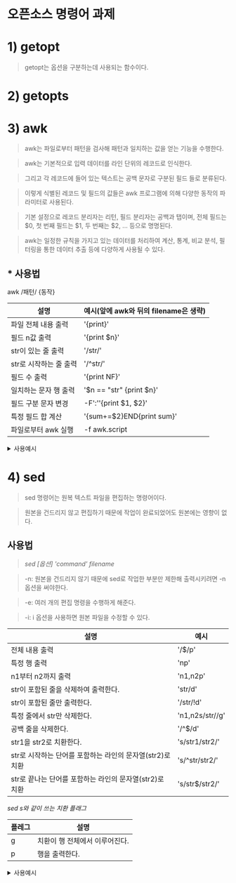 # 오픈소스 명령어 과제

# 1) **getopt**
> getopt는 옵션을 구분하는데 사용되는 함수이다.

# 2) **getopts**



# 3) **awk**
> awk는 파일로부터 패턴을 검사해 패턴과 일치하는 값을 얻는 기능을 수행한다.

> awk는 기본적으로 입력 데이터를 라인 단위의 레코드로 인식한다. 

> 그리고 각 레코드에 들어 있는 텍스트는 공백 문자로 구분된 필드 들로 분류된다. 

> 이렇게 식별된 레코드 및 필드의 값들은 awk 프로그램에 의해 다양한 동작의 파라미터로 사용된다.

> 기본 설정으로 레코드 분리자는 리턴, 필드 분리자는 공백과 탭이며, 전체 필드는 $0, 첫 번째 필드는 $1, 두 번째는 $2, ... 등으로 명명된다.

> awk는 일정한 규칙을 가지고 있는 데이터를 처리하여 계산, 통계, 비교 분석, 필터링을 통한 데이터 추출 등에 다양하게 사용될 수 있다.

## * 사용법

awk /패턴/ {동작}

|설명|예시(앞에 awk와 뒤의 filename은 생략)|
|------|-------|
|파일 전체 내용 출력|'{print}'|
|필드 n값 출력|'{print $n}'|
|str이 있는 줄 출력|'/str/'|
|str로 시작하는  줄 출력|'/^str/'|
|필드 수 출력|'{print NF}'|
|일치하는 문자 행 출력|'$n == "str" {print $n}'|
|필드 구분 문자 변경|-F':''{print $1, $2}'|
|특정 필드 합 계산|'{sum+=$2}END{print sum}'|
|파일로부터 awk 실행|-f awk.script|


<details> 
<summary>사용예시</summary>
<div markdown="1">

## 출력결과

### $ awk '{print}' awk_example.txt

가게이름	가격	위치

탱고아구찜	40000	광주 삼각동

김성용아구찜	28000	광주 문흥동


포미아구찜	15000	목포 하당

해안식당	49000	광주 상무지구

장어나라	29000	광주 문흥동

대게나라	싯가	광주 상무지구

---

### $ awk '{print $1}' awk_example.txt
가게이름

탱고아구찜

김성용아구찜

포미아구찜

해안식당

장어나라

대게나라

---

### $ awk '/아구찜/' awk_example.txt
탱고아구찜	40000	광주 삼각동

김성용아구찜	28000	광주 문흥동

포미아구찜	15000	목포 하당

---

### $ awk '/^장어/' awk_example.txt
장어나라        29000   광주 문흥동

---

### $ awk '{print NF}' awk_example.txt
3
4
0
4
0
4
0
4
0
4
0
4

---

### $ awk '$1 == "대게나라" {print $1"\t" $2"\t" $3"\t" $4}' awk_example.txt
대게나라        싯가    광주    상무지구

---

### $ awk -F'\t' '{print $1 $2}' awk_example.txt	//필드 분리자
가게이름가격

탱고아구찜40000

김성용아구찜28000

포미아구찜15000

해안식당49000

장어나라29000

대게나라싯가

---

### $ awk '{sum+=$2}END{print sum}' awk_example.txt
161000

---

</div>
</details>

# 4) **sed**
> sed 명령어는 원복 텍스트 파일을 편집하는 명령어이다.

> 원본을 건드리지 않고 편집하기 때문에 작업이 완료되었어도 원본에는 영향이 없다.

## 사용법

> *sed [옵션] 'command' filename*

> -n: 원본을 건드리지 않기 때문에 sed로 작업한 부분만 제한해 출력시키려면 -n 옵션을 써야한다.

> -e: 여러 개의 편집 명령을 수행하게 해준다.

> -i: i 옵션을 사용하면 원본 파일을 수정할 수 있다.


|설명|예시|
|------|-------|
|전체 내용 출력|'/$/p'|
|특정 행 출력|'np'|
|n1부터 n2까지 출력|'n1,n2p'|
|str이 포함된 줄을 삭제하여 출력한다.|'str/d'|
|str이 포함된 줄만 출력한다.|'/str/!d'|
|특정 줄에서 str만 삭제한다.|'n1,n2s/str//g'|
|공백 줄을 삭제한다.|'/^$/d'|
|str1을 str2로 치환한다.|'s/str1/str2/'|
|str로 시작하는 단어를 포함하는 라인의 문자열(str2)로 치환|'s/^str/str2/'|
|str로 끝나는 단어를 포함하는 라인의 문자열(str2)로 치환|'s/str$/str2/'|


*sed s와 같이 쓰는 치환 플래그*

|플레그|설명|
|-----|-----|
|g|치환이 행 전체에서 이루어진다.|
|p|행을 출력한다.|


<details> 
<summary>사용예시</summary>
<div markdown="1">

## 출력결과

### $ cat sed_example.txt
Two minus one

I can see you're doing really good without me, baby

Two minus one

I'm doing great myself

Hope you know I am

'Cause I'm not lonely, lonely, lonely, lonely, yeah

Lonely, lonely, lonely, lonely, yeah

Two minus one

I'm super fine

I don't need you anymore

---

### $ sed -n '/$/p' example.txt
Two minus one

I can see you're doing really good without me, baby

Two minus one

I'm doing great myself

Hope you know I am

'Cause I'm not lonely, lonely, lonely, lonely, yeah

Lonely, lonely, lonely, lonely, yeah

Two minus one

I'm super fine

I don't need you anymore

---

### $ sed  sed -n '3p' example.txt
Two minus one

---

### $ sed -n '1,2p' example.txt
Two minus one

I can see you're doing really good without me, baby


---

### $ sed '/lonely,/d' example.txt
Two minus one

I can see you're doing really good without me, baby

Two minus one

I'm doing great myself

Hope you know I am

Two minus one

I'm super fine

I don't need you anymore

---

### $ sed '/Two/!d' example.txt
Two minus one

Two minus one

Two minus one

---

### $ sed -n '1,5s/minus//gp' example.txt
Two  one

Two  one

---

### $ sed -n 's/'Cause/Because/p' example.txt
Because I'm not lonely, lonely, lonely, lonely, yeah

---

### $ sed -n 's/^Hope/hell/p' example.txt
hell you know I am

---

### $ sed 's/one$/Two/' example.txt
Two minus one

I can see you're doing really good without me, baby

Two minus one

I'm doing great myself

Hope you know I am

'Cause I'm not lonely, lonely, lonely, lonely, yeah

Lonely, lonely, lonely, lonely, yeah

Two minus one

I'm super fine

I don't need you anymore


</div>
</details>



